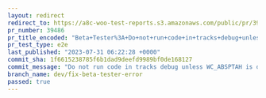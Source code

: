 ```yaml
---
layout: redirect
redirect_to: https://a8c-woo-test-reports.s3.amazonaws.com/public/pr/39486/e2e/index.html
pr_number: 39486
pr_title_encoded: "Beta+Tester%3A+Do+not+run+code+in+tracks+debug+unless+WC_ABSPATH+is+defined."
pr_test_type: e2e
last_published: "2023-07-31 06:22:28 +0000"
commit_sha: 1f6615238785f6b1dad9deefd9989bf0de168127
commit_message: "Do not run code in tracks debug unless WC_ABSPTAH is defined."
branch_name: dev/fix-beta-tester-error
passed: true
---
```

